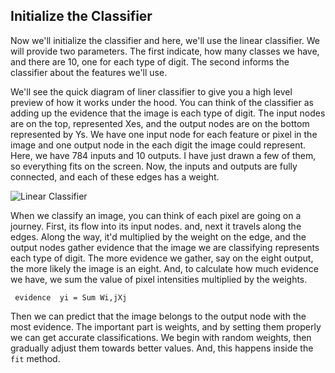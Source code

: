 ## Initialize the Classifier

Now we'll initialize the classifier and here, we'll use the linear classifier. We will provide two parameters. The first indicate, how many classes we have, and there are 10, one for each type of digit. The second informs the classifier about the features we'll use. 

We'll see the quick diagram of liner classifier to give you a high level preview of how it works under the hood. You can think of the classifier as adding up the evidence that the image is each type of digit. The input nodes are on the top, represented Xes, and the output nodes are on the bottom represented by Ys. We have one input node for each feature or pixel in the image and one output node in the each digit the image could represent. Here, we have 784 inputs and 10 outputs. I have just drawn a few of them, so everything fits on the screen. Now, the inputs and outputs are fully connected, and each of these edges has a weight.

![Linear Classifier](../images/Linear_classifier.png)

When we classify an image, you can think of each pixel are going on a journey. First, its flow into its input nodes. and, next it travels along the edges. Along the way, it'd multiplied by the weight on the edge, and the output nodes gather evidence that the image we are classifying represents each type of digit. The more evidence we gather, say on the eight output, the more likely the image is an eight. And, to calculate how much evidence we have, we sum the value of pixel intensities multiplied by the weights. 

     evidence  yi = Sum Wi,jXj
     
Then we can predict that the image belongs to the output node with the most evidence. The important part is weights, and by setting them properly we can get accurate classifications. We begin with random weights, then gradually adjust them towards better values. And, this happens inside the `fit` method. 